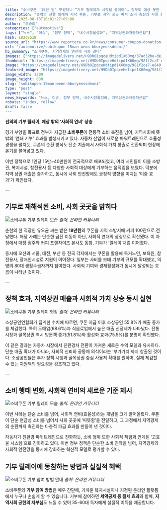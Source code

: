 ```yaml
---
title: "소비쿠폰 ’15만 원’ 뿌렸더니 “기부 릴레이가 시작될 줄이야”… 정부도 예상 못한 사용법에 전국 ‘발칵’"
description: "뜻밖의 선행 릴레이 시작 쿠폰, 기부로 지역 곳곳 퍼져 소비 촉진과 사회 온기 함께 확산 ..."
date: 2025-08-13T10:01:27+09:00
author: "오승희"
categories: ["automotive"]
tags: ["뉴스", "이슈", "정부 정책", "내수시장활성화", "지역상권과자동차산업"]
hash: 183c8b18
source_url: "https://www.reportera.co.kr/news/consumer-coupon-donation-examples/"
url: "/automotive/sobikupon-15man-weon-bburyeossdeoni/"
h5_summary: "소비쿠폰, 지역경제의 엔진에 시동 걸다"
images: ["https://imagedelivery.net/H9Db0IpqceHdtipd1X60mg/37ad32be-de18-4ca6-9b22-db656d422300/public", "https://imagedelivery.net/H9Db0IpqceHdtipd1X60mg/fdac7e83-466d-4ccb-84d0-19cae813c400/public", "https://imagedelivery.net/H9Db0IpqceHdtipd1X60mg/62de6843-556f-4696-9f0a-dcc3d36adf00/public", "https://imagedelivery.net/H9Db0IpqceHdtipd1X60mg/981f2ca7-e849-4488-e05f-4daeab64c800/public", "https://imagedelivery.net/H9Db0IpqceHdtipd1X60mg/3321cb06-c38e-4e20-09b7-a7e6003bd000/public"]
thumbnail: "https://imagedelivery.net/H9Db0IpqceHdtipd1X60mg/981f2ca7-e849-4488-e05f-4daeab64c800/public"
image: "https://imagedelivery.net/H9Db0IpqceHdtipd1X60mg/981f2ca7-e849-4488-e05f-4daeab64c800/public"
featured_image: "https://imagedelivery.net/H9Db0IpqceHdtipd1X60mg/981f2ca7-e849-4488-e05f-4daeab64c800/public"
image_width: 1200
image_height: 630
slug: "sobikupon-15man-weon-bburyeossdeoni"
type: "post"
layout: "single"
news_keywords: "뉴스, 이슈, 정부 정책, 내수시장활성화, 지역상권과자동차산업"
robots: "index, follow"
draft: false
---
```


**선의의 기부 릴레이, 예상 밖의 ‘사회적 연비’ 상승**

경기 부양을 목표로 정부가 지급한 **소비쿠폰**이 전통적 소비 촉진을 넘어, 지역사회에 뜻밖의 ‘연쇄 기부’ 효과를 발생시키고 있다. 자동차 산업이 새로운 파워트레인으로 효율성 경쟁을 펼치듯, 쿠폰의 순환 방식도 단순 지출에서 사회적 가치 창출로 전환되며 현장에 온기를 불어넣고 있다.

이번 정책으로 1인당 15만~40만원이 전국적으로 배포되었고, 여러 시민들이 이를 소방관, 복지시설, 참전용사 등 다양한 사회적 대상에게 기부하는 움직임을 보였다. 덕분에 지역 상권 매출은 증가하고, 동시에 사회 안전망에도 긍정적 영향을 미치는 ‘이중 효과’가 확인됐다.

—

## 기부로 재해석된 소비, 사회 곳곳을 밝히다

![소비쿠폰 기부 릴레이 모습](https://imagedelivery.net/H9Db0IpqceHdtipd1X60mg/3321cb06-c38e-4e20-09b7-a7e6003bd000/public)
*출처: 온라인 커뮤니티*


춘천의 한 직장인 유오균 씨는 받은 **18만원**의 쿠폰을 지역 소방서에 커피 100잔으로 전달했다. 해당 사례는 단순한 금전 이동이 아닌, 사회적 연대의 상징으로 확산됐다. 이 과정에서 매장 점주와 커피 프랜차이즈 본사도 동참, 기부가 ‘릴레이’처럼 이어졌다.

동시에 오산과 서울, 대전, 부산 등 전국 각지에서는 쿠폰을 활용해 독거노인, 보육원, 참전용사, 장애인시설로 지원이 이어졌다. 일부는 사비를 보태 기부의 규모를 확대했고, 익명의 80대 생활수급자까지 참여했다. 사회적 기여와 경제활성화가 동시에 달성되는 흐름이 나타난 것이다.

—

## 정책 효과, 지역상권 매출과 사회적 가치 상승 동시 실현

![소비쿠폰 기부 릴레이 현장](https://imagedelivery.net/H9Db0IpqceHdtipd1X60mg/fdac7e83-466d-4ccb-84d0-19cae813c400/public)
*출처: 온라인 커뮤니티*


소상공인연합회가 집계한 수치에 따르면, 쿠폰 지급 이후 소상공인 55.8%가 매출 증가를 체감했다. 특히 도매업(68.6%)과 식음료업에서 높은 매출 신장세가 나타났다. 전통시장과 골목상권 역시 방문객 증가(51.8%)와 활성화 효과(75.5%)를 분명히 확인했다.

이 같은 결과는 자동차 시장에서 친환경차 전환이 가져온 새로운 수익 모델과 유사하다. 단순 매출 확대가 아니라, 사회적 신뢰와 공동체 의식이라는 ‘부가가치’까지 창출된 것이다. 소상공인들은 추가 정책 시행과 골목상권 중심 사용처 확대를 원하며, 실제 체감할 수 있는 지원책의 필요성을 강조하고 있다.

—

## 소비 행태 변화, 사회적 연비의 새로운 기준 제시

![소비쿠폰 기부 릴레이 모습](https://imagedelivery.net/H9Db0IpqceHdtipd1X60mg/62de6843-556f-4696-9f0a-dcc3d36adf00/public)
*출처: 온라인 커뮤니티*


이번 사례는 단순 소비를 넘어, 사회적 연비(효율성)라는 개념을 크게 끌어올렸다. 쿠폰이 단순 현금성 소비를 넘어서 사회 곳곳에 ‘따뜻함’을 전달하고, 그 과정에서 지역경제의 순환까지 촉진하는 다층적 파급 효과를 만들어 낸 것이다.

자동차가 친환경 파워트레인으로 진화하듯, 소비 행위 또한 사회적 책임과 연계된 ‘고효율 시스템’으로 진화하고 있다. 이번 정부 정책은 단순한 소비 진작을 넘어, 지역경제와 사회적 안전망을 동시에 강화하는 혁신적 모델로 평가할 수 있다.

## 기부 릴레이에 동참하는 방법과 실질적 혜택

![소비쿠폰 기부 참여 방법 안내](https://imagedelivery.net/H9Db0IpqceHdtipd1X60mg/37ad32be-de18-4ca6-9b22-db656d422300/public)
*출처: 온라인 커뮤니티*

소비쿠폰의 **기부 참여 방법**은 매우 간단해, 가까운 복지시설이나 지정된 온라인 플랫폼에서 누구나 손쉽게 할 수 있습니다. 기부에 참여하면 **세액공제 등 절세 효과**와 함께, **지역사회 공헌의 자부심**도 느낄 수 있어 35-60대 독자에게 실질적 이득을 제공합니다.

